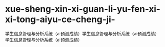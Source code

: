 # xue-sheng-xin-xi-guan-li-yu-fen-xi-xi-tong-aiyu-ce-cheng-ji-
学生信息管理与分析系统（ai预测成绩）学生信息管理与分析系统（ai预测成绩）学生信息管理与分析系统（ai预测成绩）

